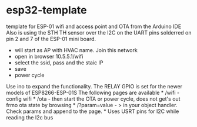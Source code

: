 # esp32-template
template for ESP-01 wifi and access point and OTA from the Arduino IDE
Also is using the STH TH sensor over the I2C on the UART pins solderred on pin 2 and 7 of the ESP-01 mini board.


   * will start as AP  with HVAC name. Join this network
   * open in browser 10.5.5.1/wifi
   * select the ssid, pass and the staic IP
   * save
   * power cycle

Use ino to expand the functionality. 
The RELAY GPIO is set for the newer models of ESP8266-ESP-01S
The following pages are available
    * /wifi   - config wifi
    * /ota    - then start the OTA or power cycle, does not get's out frmo ota state by browsing
    * /?param=value - > in your object handler. Check params and append to the page.
    * Uses USRT pins for I2C while reading the I2c bus
    
    
